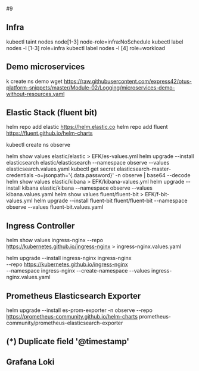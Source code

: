 #9 

## Infra

kubectl taint nodes node[1-3] node-role=infra:NoSchedule
kubectl label nodes -l [1-3] role=infra
kubectl label nodes -l [4] role=workload

## Demo microservices

k create ns demo
wget https://raw.githubusercontent.com/express42/otus-platform-snippets/master/Module-02/Logging/microservices-demo-without-resources.yaml


## Elastic Stack (fluent bit)

helm repo add elastic https://helm.elastic.co
helm repo add fluent https://fluent.github.io/helm-charts

kubectl create ns observe

helm show values elastic/elastic > EFK/es-values.yml
helm upgrade --install elasticsearch elastic/elasticsearch --namespace observe --values elasticsearch.values.yaml
kubectl get secret elasticsearch-master-credentials -o=jsonpath='{.data.password}' -n observe | base64 --decode
helm show values elastic/kibana > EFK/kibana-values.yml
helm upgrade --install kibana elastic/kibana --namespace observe --values kibana.values.yaml
helm show values fluent/fluent-bit > EFK/f-bit-values.yml
helm upgrade --install fluent-bit fluent/fluent-bit --namespace observe --values fluent-bit.values.yaml

## Ingress Controller

helm show values ingress-nginx --repo https://kubernetes.github.io/ingress-nginx > ingress-nginx.values.yaml

helm upgrade --install ingress-nginx ingress-nginx \
  --repo https://kubernetes.github.io/ingress-nginx \
  --namespace ingress-nginx --create-namespace --values ingress-nginx.values.yaml

## Prometheus Elasticsearch Exporter

helm upgrade --install es-prom-exporter -n observe --repo https://prometheus-community.github.io/helm-charts prometheus-community/prometheus-elasticsearch-exporter

## (*) Duplicate field '@timestamp'


## Grafana Loki
